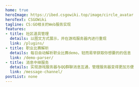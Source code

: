 ```yaml
---
home: true
heroImage: https://ibed.csgowiki.top/image/circle_avatar
heroText: CSGOWiki
tagline: CS:GO相关的Web服务实现
features:
- title: 社区道具管理
  details: 以图文方式展示，并在游戏服务器内进行重现
  link: /plugins/
- title: 职业比赛解析
  details: 每日自动解析职业比赛demo，轻而易举获取你想要的的信息
  link: /demo-parser/
- title: 消息中继服务
  details: 实现游戏服务器与QQ群聊消息互通，管理服务器变得更加方便
  link: /message-channel/
postList: none
---
```

